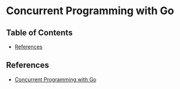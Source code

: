 # Concurrent Programming with Go


## Table of Contents
<!-- START doctoc generated TOC please keep comment here to allow auto update -->
<!-- DON'T EDIT THIS SECTION, INSTEAD RE-RUN doctoc TO UPDATE -->


- [References](#references)

<!-- END doctoc generated TOC please keep comment here to allow auto update -->


## References

- [Concurrent Programming with Go](https://app.pluralsight.com/library/courses/go-concurrent-programming/table-of-contents)
